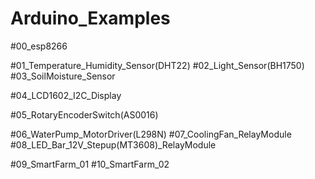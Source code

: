 # Arduino_Examples

#00_esp8266

#01_Temperature_Humidity_Sensor(DHT22)
#02_Light_Sensor(BH1750)
#03_SoilMoisture_Sensor

#04_LCD1602_I2C_Display

#05_RotaryEncoderSwitch(AS0016)

#06_WaterPump_MotorDriver(L298N)
#07_CoolingFan_RelayModule
#08_LED_Bar_12V_Stepup(MT3608)_RelayModule

#09_SmartFarm_01
#10_SmartFarm_02

